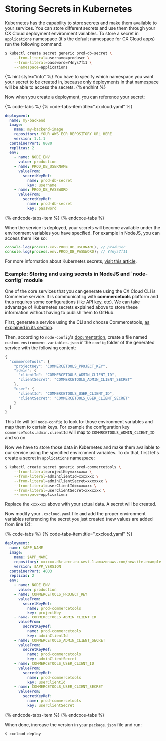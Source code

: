 # Storing Secrets in Kubernetes

Kubernetes has the capability to store secrets and make them available to your services. You can store different secrets and use them through your CX Cloud deployment environment variables. To store a secret in `applications` namespace \(it's the default namespace for CX Cloud apps\) run the following command:

```bash
$ kubectl create secret generic prod-db-secret \
    --from-literal=username=produser \
    --from-literal=password=Y4nys7f11 \
    --namespace=applications
```

{% hint style="info" %}
You have to specify which namespace you want your secret to be created in, because only deployments in that namespace will be able to access the secrets.
{% endhint %}

Now when you create a deployment, you can reference your secret:

{% code-tabs %}
{% code-tabs-item title=".cxcloud.yaml" %}
```yaml
deployment:
  name: my-backend
  image:
    name: my-backend-image
    repository: YOUR_AWS_ECR_REPOSITORY_URL_HERE
    version: 1.1.1
  containerPort: 8080
  replicas: 2
  env:
    - name: NODE_ENV
      value: production
    - name: PROD_DB_USERNAME
      valueFrom:
        secretKeyRef:
          name: prod-db-secret
          key: username
    - name: PROD_DB_PASSWORD
      valueFrom:
        secretKeyRef:
          name: prod-db-secret
          key: password
```
{% endcode-tabs-item %}
{% endcode-tabs %}

When the service is deployed, your secrets will become available under the environment variables you have specified. For example in NodeJS, you can access them like so:

```javascript
console.log(process.env.PROD_DB_USERNAME); // produser
console.log(process.env.PROD_DB_PASSWORD); // Y4nys7f11
```

For more information about Kubernetes secrets, [visit this article](https://kubernetes.io/docs/concepts/configuration/secret/).

### Example: Storing and using secrets in NodeJS and \`node-config\` module

One of the core services that you can generate using the CX Cloud CLI is Commerce service. It is communicating with **commercetools** platform and thus requires some configurations \(like API key, etc\). We can take advantage of Kubernetes secrets explained above to store these information without having to publish them to GitHub.

First, generate a service using the CLI and choose Commercetools, [as explained in its section](../setting-up-a-cxcloud-project/generating-core-services.md).

Then, according to `node-config`'s [documentation](https://github.com/lorenwest/node-config/wiki/Environment-Variables#custom-environment-variables), create a file named `custom-environment-variables.json` in the `config` folder of the generated service with the following content:

```javascript
{
  "commerceTools": {
    "projectKey": "COMMERCETOOLS_PROJECT_KEY",
    "admin": {
      "clientId": "COMMERCETOOLS_ADMIN_CLIENT_ID",
      "clientSecret": "COMMERCETOOLS_ADMIN_CLIENT_SECRET"
    },
    "user": {
      "clientId": "COMMERCETOOLS_USER_CLIENT_ID",
      "clientSecret": "COMMERCETOOLS_USER_CLIENT_SECRET"
    }
  }
}
```

This file will tell `node-config` to look for those environment variables and map them to certain keys. For example the configuration key `commerceTools.admin.clientId` will map to `COMMRCETOOLS_ADMIN_CLIENT_ID` and so on. 

Now we have to store those data in Kubernetes and make them available to our service using the specified environment variables. To do that, first let's create a secret in `applications` namespace:

```bash
$ kubectl create secret generic prod-commercetools \
    --from-literal=projectKey=xxxxxxx \
    --from-literal=adminClientId=xxxxxxx \
    --from-literal=adminClientSecret=xxxxxxx \
    --from-literal=userClientId=xxxxxxx \
    --from-literal=userClientSecret=xxxxxxx \
    --namespace=applications
```

Replace the `xxxxxxx` above with your actual data. A secret will be created.

Now modify your `.cxcloud.yaml` file and add the proper environment variables referencing the secret you just created \(new values are added from line 12\):

{% code-tabs %}
{% code-tabs-item title=".cxcloud.yaml" %}
```yaml
deployment:
  name: $APP_NAME
  image:
    name: $APP_NAME
    repository: xxxxxx.dkr.ecr.eu-west-1.amazonaws.com/newsite.example.com
    version: $APP_VERSION
  containerPort: 4003
  replicas: 2
  env:
    - name: NODE_ENV
      value: production
    - name: COMMERCETOOLS_PROJECT_KEY
      valueFrom:
        secretKeyRef:
          name: prod-commercetools
          key: projectKey
    - name: COMMERCETOOLS_ADMIN_CLIENT_ID
      valueFrom:
        secretKeyRef:
          name: prod-commercetools
          key: adminClientId
    - name: COMMERCETOOLS_ADMIN_CLIENT_SECRET
      valueFrom:
        secretKeyRef:
          name: prod-commercetools
          key: adminClientSecret
    - name: COMMERCETOOLS_USER_CLIENT_ID
      valueFrom:
        secretKeyRef:
          name: prod-commercetools
          key: userClientId
    - name: COMMERCETOOLS_USER_CLIENT_SECRET
      valueFrom:
        secretKeyRef:
          name: prod-commercetools
          key: userClientSecret

```
{% endcode-tabs-item %}
{% endcode-tabs %}

When done, increase the version in your `package.json` file and run:

```bash
$ cxcloud deploy
```



